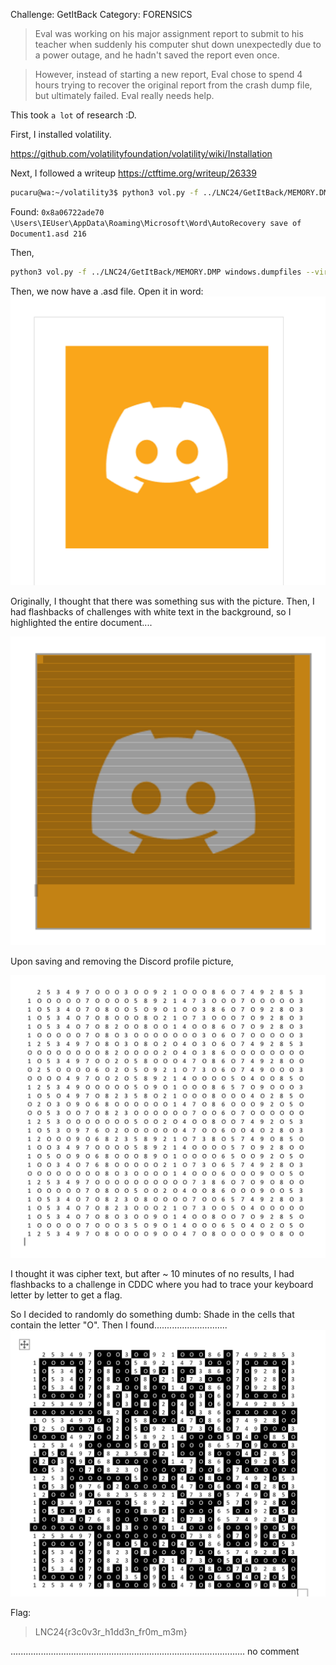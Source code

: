 Challenge: GetItBack
Category: FORENSICS

> Eval was working on his major assignment report to submit to his teacher when suddenly his computer shut down unexpectedly due to a power outage, and he hadn't saved the report even once.

> However, instead of starting a new report, Eval chose to spend 4 hours trying to recover the original report from the crash dump file, but ultimately failed. Eval really needs help.

This took `a lot` of research :D.

First, I installed volatility. 

https://github.com/volatilityfoundation/volatility/wiki/Installation


Next, I followed a writeup https://ctftime.org/writeup/26339

```sh
pucaru@wa:~/volatility3$ python3 vol.py -f ../LNC24/GetItBack/MEMORY.DMP windows.filescan.FileScan | grep "Word"
```
Found:
`0x8a06722ade70  \Users\IEUser\AppData\Roaming\Microsoft\Word\AutoRecovery save of Document1.asd 216`

Then, 

```sh
python3 vol.py -f ../LNC24/GetItBack/MEMORY.DMP windows.dumpfiles --virtaddr=0x8a06722ade70
```

Then, we now have a .asd file.
Open it in word:
![Discord](discord.png)

Originally, I thought that there was something sus with the picture.
Then, I had flashbacks of challenges with white text in the background, so I highlighted the entire document....

![Table](table.png)

Upon saving and removing the Discord profile picture, 

![Rando](rando.png)

I thought it was cipher text, but after ~ 10 minutes of no results, I had flashbacks to a challenge in CDDC where you had to trace your keyboard letter by letter to get a flag.

So I decided to randomly do something dumb:
Shade in the cells that contain the letter "O".
Then I found.............................
![QR](qr.png)

Flag:
> LNC24{r3c0v3r_h1dd3n_fr0m_m3m}

.............................................................................................
no comment